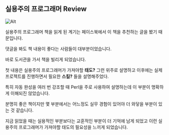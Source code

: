 ## 실용주의 프로그래머 Review
![Alt](https://user-images.githubusercontent.com/23303033/44279503-97c21400-a28c-11e8-9938-b14b6a521dbe.png)


실용주의 프로그래머 책을 읽게 된 계기는 페이스북에서 이 책을 추천하는 글을 봤기 때문입니다.

댓글을 봐도 책 내용이 좋다는 사람들이 대부분이었습니다.

바로 도서관을 가서 책을 빌리게 되었습니다.

첫 내용은 실용주의 프로그래머가 가져야할 **태도?** 그런 위주로 설명하고 이후에는 실제 프로젝트를 진행하면서 필요한 **스킬?** 들을 설명해주었다.

특히 자동 완성을 여러 번 강조할 때 Perl을 주로 사용하여 설명하는데 이 부분이 명확하게 이해되진 않았습니다.

분명히 좋은 책이지만 몇 부분에서는 어느정도 실무 경험이 있어야 더 와닿을 부분이 있는 것 같습니다.

지금 읽었을 때는 실용적인 부분보다는 교훈적인 부분이 더 기억에 남게 되었고 이런 실용주의 프로그래머가 가져야할 태도의 필요성을 느끼게 되었습니다.


<!--stackedit_data:
eyJoaXN0b3J5IjpbMjA4MTg0ODMyOSwyMDgxODQ4MzI5LDcyOD
c4NjAyOSw3Mjg3ODYwMjksLTIwNTk5MjEwNTAsLTIwMjgyMjcz
MDEsLTE1MzEwOTI1NywtMjM0MjU5ODAxLC0xNDMzOTAxNTQsLT
cyMjAwMzUxMCwtOTU2MjY5NTUxXX0=
-->